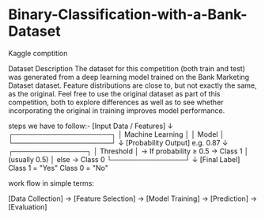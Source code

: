 # Binary-Classification-with-a-Bank-Dataset
Kaggle comptition

Dataset Description
The dataset for this competition (both train and test) was generated from a deep learning model trained on the Bank Marketing Dataset dataset. Feature distributions are close to, but not exactly the same, as the original. Feel free to use the original dataset as part of this competition, both to explore differences as well as to see whether incorporating the original in training improves model performance.

steps we have to follow:-
      [Input Data / Features]
          ↓
    ┌────────────────────┐
    │  Machine Learning  │
    │      Model         │
    └────────────────────┘
          ↓
   [Probability Output]
        e.g. 0.87
          ↓
 ┌───────────────┐
 │ Threshold     │  →  If probability ≥ 0.5 → Class 1
 │ (usually 0.5) │      else → Class 0
 └───────────────┘
          ↓
    [Final Label]
   Class 1 = "Yes"
   Class 0 = "No"

work flow in simple terms:

[Data Collection] → [Feature Selection] → [Model Training] → [Prediction] → [Evaluation]

